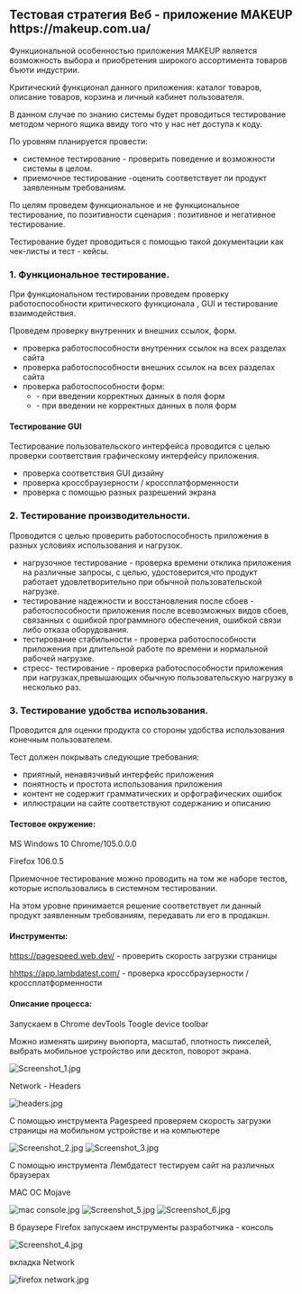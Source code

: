 <h2>Тестовая стратегия Веб - приложение MAKEUP  https://makeup.com.ua/</h2>
<p>Функциональной особенностью приложения MAKEUP  является  возможность выбора и приобретения широкого ассортимента товаров бъюти индустрии.</p>
<p>Критический функционал данного приложения:  каталог товаров, описание товаров, корзина и личный кабинет пользователя.</p>
<p>В данном случае  по знанию системы будет проводиться  тестирование методом черного ящика  ввиду того что у нас нет доступа к коду.</p>
<p>По уровням планируется провести:</p>
<ul>
    <li>системное тестирование - проверить поведение и возможности системы  в целом.</li>
    <li>приемочное тестирование -оценить  соответствует ли продукт заявленным требованиям.</li>
</ul>
<p>По целям  проведем функциональное и не функциональное  тестирование,  по позитивности сценария : позитивное и негативное тестирование.</p>
<p>Тестирование будет проводиться с помощью такой документации как чек-листы и тест - кейсы.</p>
<h3>1. Функциональное тестирование.</h3>
<p>При функциональном тестировании проведем проверку работоспособности критического функционала , GUI  и тестирование взаимодействия.</p>
<p>Проведем проверку  внутренних и внешних ссылок, форм.</p>
<ul>
    <li>проверка работоспособности внутренних ссылок на всех разделах сайта </li>
    <li>проверка работоспособности внешних ссылок на всех разделах сайта</li>
    <li>проверка работоспособности форм:
        <ul>
            <li>- при введении корректных данных  в поля форм</li>
            <li>- при введении не корректных данных в поля форм</li>
        </ul>
    </li>
</ul>
<h4>Тестирование GUI</h4>
<p>Тестирование  пользовательского  интерфейса   проводится с целью проверки соответствия  графическому интерфейсу приложения.</p>
<ul>
    <li>проверка соответствия  GUI  дизайну</li>
    <li>проверка кроссбраузерности / кроссплатформенности</li>
    <li>проверка с помощью разных разрешений экрана</li>
</ul>
<h3>2. Тестирование производительности.</h3>
<p>Проводится  с целью  проверить работоспособность приложения в разных условиях использования и нагрузок.</p>
<ul>
    <li>нагрузочное тестирование  - проверка времени отклика приложения на различные запросы, с целью, удостоверится,что продукт работает удовлетворительно при обычной пользовательской нагрузке.</li>
    <li>тестирование надежности и восстановления после сбоев - работоспособности приложения после всевозможных видов сбоев, связанных с ошибкой программного обеспечения, ошибкой связи либо отказа оборудования.</li>
    <li>тестирование стабильности - проверка работоспособности приложения при длительной  работе по времени и нормальной рабочей нагрузке.</li>
    <li>стресс- тестирование - проверка работоспособности приложения при нагрузках,превышающих  обычную пользовательскую нагрузку в несколько раз.</li>
</ul>
<h3>3. Тестирование удобства использования.</h3>
<p>Проводится для оценки продукта со стороны удобства использования конечным пользователем.</p>
<p>Тест должен покрывать следующие требования:</p>
<ul>
    <li>приятный, ненавязчивый  интерфейс приложения</li>
    <li>понятность и простота использования приложения</li>
    <li>контент не содержит грамматических и орфографических ошибок</li>
    <li>иллюстрации на сайте  соответствуют содержанию и описанию</li>
</ul>
<h4>Тестовое окружение:</h4>
<p>MS Windows 10  Chrome/105.0.0.0</p>
<p>Firefox  106.0.5</p>
<p>Приемочное тестирование можно проводить на том же наборе тестов, которые использовались в системном тестировании.</p>
<p>На этом уровне принимается решение соответствует ли данный продукт заявленным требованиям,  передавать ли его в продакшн.</p>
<h4>Инструменты:</h4>
<p><a href="https://pagespeed.web.dev/">https://pagespeed.web.dev/</a> - проверить скорость загрузки страницы</p>
<p><a href="https://app.lambdatest.com/">hhttps://app.lambdatest.com/</a> - проверка кроссбраузерности /кроссплатформенности </p>
<h4>Описание процесса:</h4>
<p>Запускаем в Chrome devTools  Toogle device toolbar</p>
<p>Можно изменять ширину вьюпорта, масштаб, плотность пикселей, выбрать мобильное устройство или десктоп, поворот экрана.</p>
<img src="images/Screenshot_1.jpg" alt="Screenshot_1.jpg">
<p>Network - Headers</p>
<img src="images/headers.jpg" alt="headers.jpg">
<p>С помощью инструмента  Pagespeed  проверяем скорость загрузки страницы  на мобильном устройстве и на компьютере</p>
<img src="images/Screenshot_2.jpg" alt="Screenshot_2.jpg">
<img src="images/Screenshot_3.jpg" alt="Screenshot_3.jpg">
<p>С помощью инструмента Лембдатест   тестируем сайт на различных браузерах</p>
<p>MAC OC Mojave</p>
<img src="images/mac console.jpg" alt="mac console.jpg">
<img src="images/Screenshot_5.jpg" alt="Screenshot_5.jpg">
<img src="images/Screenshot_6.jpg" alt="Screenshot_6.jpg">
<p>В браузере Firefox  запускаем инструменты разработчика - консоль</p>
<img src="images/Screenshot_4.jpg" alt="Screenshot_4.jpg">
<p>вкладка Network</p>
<img src="images/firefox network.jpg" alt="firefox network.jpg">
